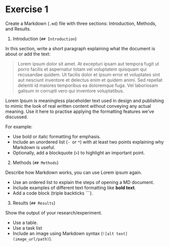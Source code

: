 # Exercise 1

Create a Markdown (`.md`) file with three sections: Introduction, Methods, and Results.

1. Introduction (`## Introduction`)

In this section, write a short paragraph explaining what the document is about or add the text:


> Lorem ipsum dolor sit amet. At excepturi ipsam aut tempora fugit ut porro facilis et aspernatur totam vel voluptatem quisquam qui recusandae quidem. Ut facilis dolor et ipsum error et voluptates sint aut nesciunt inventore et delectus enim et quidem animi. Sed repellat deleniti id maiores temporibus ea doloremque fuga. Vel laboriosam galisum in corrupti vero qui inventore voluptatibus.


Lorem Ipsum is meaningless placeholder text used in design and publishing to mimic the look of real written content without conveying any actual meaning. Use it here to practise applying the formatting features we’ve discussed.

For example: 
* Use bold or italic formatting for emphasis.
* Include an unordered list (`- `or `*`) with at least two points explaining why Markdown is useful.
* Optionally, add a blockquote (`>`) to highlight an important point.

2. Methods (`## Methods`)

Describe how Markdown works, you can use Lorem ipsum again.

* Use an ordered list to explain the steps of opening a MD document.
* Include examples of different text formatting like **bold text**.
* Add a code block (triple backticks ```).

3. Results (`## Results`)

Show the output of your research/experiment.

* Use a table. 
* Use a task list
* Include an image using Markdown syntax (`![alt text](image_url/path)`).
